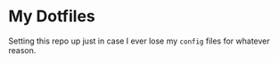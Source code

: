 # My Dotfiles

Setting this repo up just in case I ever lose my `config` files for whatever reason.
